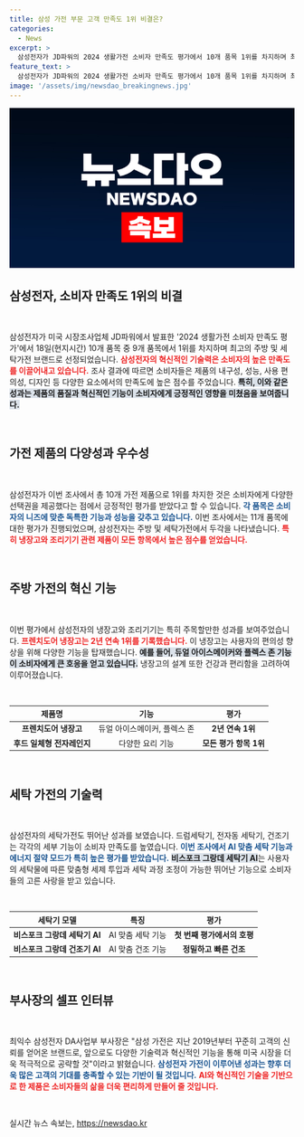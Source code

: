 ```yaml
---
title: 삼성 가전 부문 고객 만족도 1위 비결은?
categories:
  - News
excerpt: >
  삼성전자가 JD파워의 2024 생활가전 소비자 만족도 평가에서 10개 품목 1위를 차지하며 최고의 주방·세탁가전 브랜드로 선정되었습니다. 혁신적 기술과 소비자 맞춤 기능으로 주목받은 삼성 가전의 성과를 자세히 살펴보세요!
feature_text: >
  삼성전자가 JD파워의 2024 생활가전 소비자 만족도 평가에서 10개 품목 1위를 차지하며 최고의 주방·세탁가전 브랜드로 선정되었습니다. 혁신적 기술과 소비자 맞춤 기능으로 주목받은 삼성 가전의 성과를 자세히 살펴보세요!
image: '/assets/img/newsdao_breakingnews.jpg'
---
```


<p><img src="/assets/img/newsdao_breakingnews.jpg" alt="bookingtag 속보" /></p>

<h2 data-ke-size="size26">삼성전자, 소비자 만족도 1위의 비결</h2>

<p data-ke-size="size16">&nbsp;</p>

<p>삼성전자가 미국 시장조사업체 JD파워에서 발표한 '2024 생활가전 소비자 만족도 평가'에서 18일(현지시간) 10개 품목 중 9개 품목에서 1위를 차지하며 최고의 주방 및 세탁가전 브랜드로 선정되었습니다. <b><span style="color: #ee2323;">삼성전자의 혁신적인 기술력은 소비자의 높은 만족도를 이끌어내고 있습니다.</span></b> 조사 결과에 따르면 소비자들은 제품의 내구성, 성능, 사용 편의성, 디자인 등 다양한 요소에서의 만족도에 높은 점수를 주었습니다. <b><span style="background-color: #21538527;">특히, 이와 같은 성과는 제품의 품질과 혁신적인 기능이 소비자에게 긍정적인 영향을 미쳤음을 보여줍니다.</span></b> </p>

<p data-ke-size="size16">&nbsp;</p>

<h2 data-ke-size="size26">가전 제품의 다양성과 우수성</h2>

<p data-ke-size="size16">&nbsp;</p>

<p>삼성전자가 이번 조사에서 총 10개 가전 제품으로 1위를 차지한 것은 소비자에게 다양한 선택권을 제공했다는 점에서 긍정적인 평가를 받았다고 할 수 있습니다. <b><span style="color: #1a5490;">각 품목은 소비자의 니즈에 맞춘 독특한 기능과 성능을 갖추고 있습니다.</span></b> 이번 조사에서는 11개 품목에 대한 평가가 진행되었으며, 삼성전자는 주방 및 세탁가전에서 두각을 나타냈습니다. <b><span style="color: #ee2323;">특히 냉장고와 조리기기 관련 제품이 모든 항목에서 높은 점수를 얻었습니다.</span></b> </p>

<p data-ke-size="size16">&nbsp;</p>

<h2 data-ke-size="size26">주방 가전의 혁신 기능</h2>

<p data-ke-size="size16">&nbsp;</p>

<p>이번 평가에서 삼성전자의 냉장고와 조리기기는 특히 주목할만한 성과를 보여주었습니다. <b><span style="color: #ee2323;">프렌치도어 냉장고는 2년 연속 1위를 기록했습니다.</span></b> 이 냉장고는 사용자의 편의성 향상을 위해 다양한 기능을 탑재했습니다. <b><span style="background-color: #21538527;">예를 들어, 듀얼 아이스메이커와 플렉스 존 기능이 소비자에게 큰 호응을 얻고 있습니다.</span></b> 냉장고의 설계 또한 건강과 편리함을 고려하여 이루어졌습니다. </p>

<p data-ke-size="size16">&nbsp;</p>

<table style="width: 100%;">
  <thead>
    <tr>
      <th style="text-align: center;"><b>제품명</b></th>
      <th style="text-align: center;"><b>기능</b></th>
      <th style="text-align: center;"><b>평가</b></th>
    </tr>
  </thead>
  <tbody>
    <tr>
      <td style="text-align: center;"><b>프렌치도어 냉장고</b></td>
      <td style="text-align: center;">듀얼 아이스메이커, 플렉스 존</td>
      <td style="text-align: center;"><b>2년 연속 1위</b></td>
    </tr>
    <tr>
      <td style="text-align: center;"><b>후드 일체형 전자레인지</b></td>
      <td style="text-align: center;">다양한 요리 기능</td>
      <td style="text-align: center;"><b>모든 평가 항목 1위</b></td>
    </tr>
  </tbody>
</table>

<p data-ke-size="size16">&nbsp;</p>

<h2 data-ke-size="size26">세탁 가전의 기술력</h2>

<p data-ke-size="size16">&nbsp;</p>

<p>삼성전자의 세탁가전도 뛰어난 성과를 보였습니다. 드럼세탁기, 전자동 세탁기, 건조기는 각각의 세부 기능이 소비자 만족도를 높였습니다. <b><span style="color: #1a5490;">이번 조사에서 AI 맞춤 세탁 기능과 에너지 절약 모드가 특히 높은 평가를 받았습니다.</span></b> <b><span style="background-color: #21538527;">비스포크 그랑데 세탁기 AI</span></b>는 사용자의 세탁물에 따른 맞춤형 세제 투입과 세탁 과정 조정이 가능한 뛰어난 기능으로 소비자들의 고른 사랑을 받고 있습니다. </p>

<p data-ke-size="size16">&nbsp;</p>

<table style="width: 100%;">
  <thead>
    <tr>
      <th style="text-align: center;"><b>세탁기 모델</b></th>
      <th style="text-align: center;"><b>특징</b></th>
      <th style="text-align: center;"><b>평가</b></th>
    </tr>
  </thead>
  <tbody>
    <tr>
      <td style="text-align: center;"><b>비스포크 그랑데 세탁기 AI</b></td>
      <td style="text-align: center;">AI 맞춤 세탁 기능</td>
      <td style="text-align: center;"><b>첫 번째 평가에서의 호평</b></td>
    </tr>
    <tr>
      <td style="text-align: center;"><b>비스포크 그랑데 건조기 AI</b></td>
      <td style="text-align: center;">AI 맞춤 건조 기능</td>
      <td style="text-align: center;"><b>정밀하고 빠른 건조</b></td>
    </tr>
  </tbody>
</table>

<p data-ke-size="size16">&nbsp;</p>

<h2 data-ke-size="size26">부사장의 셀프 인터뷰</h2>

<p data-ke-size="size16">&nbsp;</p>

<p>최익수 삼성전자 DA사업부 부사장은 "삼성 가전은 지난 2019년부터 꾸준히 고객의 신뢰를 얻어온 브랜드로, 앞으로도 다양한 기술력과 혁신적인 기능을 통해 미국 시장을 더욱 적극적으로 공략할 것"이라고 밝혔습니다. <b><span style="color: #1a5490;">삼성전자 가전이 이루어낸 성과는 향후 더욱 많은 고객의 기대를 충족할 수 있는 기반이 될 것입니다.</span></b> <b><span style="color: #ee2323;">AI와 혁신적인 기술을 기반으로 한 제품은 소비자들의 삶을 더욱 편리하게 만들어 줄 것입니다.</span></b></p>

<p data-ke-size="size16">&nbsp;</p>
실시간 뉴스 속보는, <a href="https://newsdao.kr" rel="dofollow">https://newsdao.kr</a>


